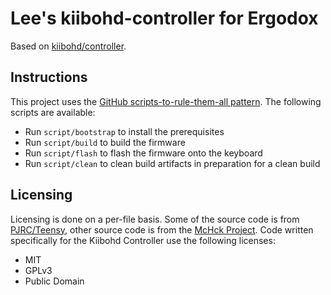 # Lee's kiibohd-controller for Ergodox

Based on [kiibohd/controller](https://github.com/kiibohd/controller).

## Instructions

This project uses the [GitHub scripts-to-rule-them-all pattern](https://github.com/github/scripts-to-rule-them-all). The following scripts are available:

* Run `script/bootstrap` to install the prerequisites
* Run `script/build` to build the firmware
* Run `script/flash` to flash the firmware onto the keyboard
* Run `script/clean` to clean build artifacts in preparation for a clean build

## Licensing

Licensing is done on a per-file basis. Some of the source code is from [PJRC/Teensy](http://pjrc.com), other source code is from the [McHck Project](https://mchck.org). Code written specifically for the Kiibohd Controller use the following licenses:

* MIT
* GPLv3
* Public Domain
